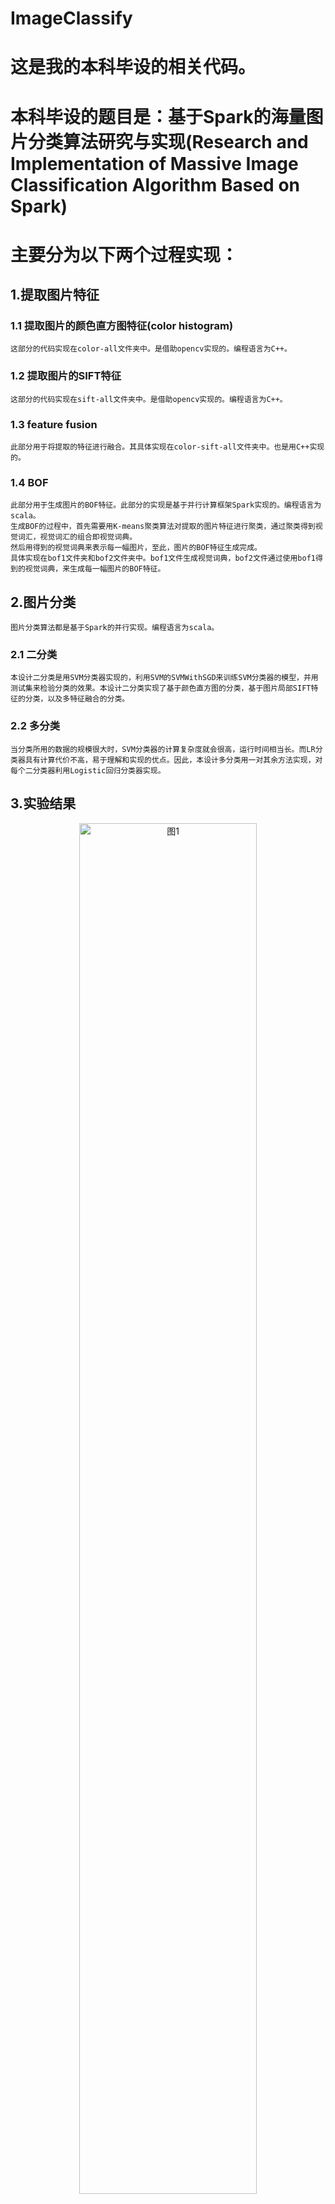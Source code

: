 # ImageClassify

# 这是我的本科毕设的相关代码。
# 本科毕设的题目是：基于Spark的海量图片分类算法研究与实现(Research and Implementation of Massive Image Classification Algorithm Based on Spark)

# 主要分为以下两个过程实现：
## 1.提取图片特征
### 1.1 提取图片的颜色直方图特征(color histogram)
    这部分的代码实现在color-all文件夹中。是借助opencv实现的。编程语言为C++。
### 1.2 提取图片的SIFT特征
    这部分的代码实现在sift-all文件夹中。是借助opencv实现的。编程语言为C++。
### 1.3 feature fusion
    此部分用于将提取的特征进行融合。其具体实现在color-sift-all文件夹中。也是用C++实现的。
### 1.4 BOF
    此部分用于生成图片的BOF特征。此部分的实现是基于并行计算框架Spark实现的。编程语言为scala。
    生成BOF的过程中，首先需要用K-means聚类算法对提取的图片特征进行聚类，通过聚类得到视觉词汇，视觉词汇的组合即视觉词典。
    然后用得到的视觉词典来表示每一幅图片，至此，图片的BOF特征生成完成。
    具体实现在bof1文件夹和bof2文件夹中。bof1文件生成视觉词典，bof2文件通过使用bof1得到的视觉词典，来生成每一幅图片的BOF特征。   
## 2.图片分类 
    图片分类算法都是基于Spark的并行实现。编程语言为scala。
### 2.1 二分类
    本设计二分类是用SVM分类器实现的，利用SVM的SVMWithSGD来训练SVM分类器的模型，并用测试集来检验分类的效果。本设计二分类实现了基于颜色直方图的分类，基于图片局部SIFT特征的分类，以及多特征融合的分类。
### 2.2 多分类
    当分类所用的数据的规模很大时，SVM分类器的计算复杂度就会很高，运行时间相当长。而LR分类器具有计算代价不高，易于理解和实现的优点。因此，本设计多分类用一对其余方法实现，对每个二分类器利用Logistic回归分类器实现。
    
## 3.实验结果
<p align=center><img src="https://github.com/Lily520/ImageClassify/raw/master/img/img1.png" width="75%" height="75%" alt = "图1" align=center/></p>
实验结果表明：用SIFT特征训练分类器所花的时间远远大于颜色直方图特征。

<p align=center><img src="https://github.com/Lily520/ImageClassify/raw/master/img/img2.png" width="75%" height="75%" alt = "图2" align=center/></p>
实验结果表明：用SIFT特征对图片分类的准确率较颜色直方图高。

<p align=center><img src="https://github.com/Lily520/ImageClassify/raw/master/img/img3.png" width="75%" height="75%" alt = "图3" align=center/></p>
实验结果表明：基于BoF的多分类算法的准确率整体上随着视觉词典的大小的变化先增加后减小，即当视觉词典较小时准确率随着视觉词汇的增加而增加，当视觉词典较大时准确率随着视觉词汇的增加而减小。

<p align=center><img src="https://github.com/Lily520/ImageClassify/raw/master/img/img4.png" width="75%" height="75%" alt = "图4" align=center/></p>
<div align=center><img src="https://github.com/Lily520/ImageClassify/raw/master/img/img5.png" width="75%" height="75%" alt = "图5" align=center/></div>
实验结果表明：基于BoF的图片分类算法大大的减少了分类算法的训练时间,尤其是提取的图片特征为SIFT特征时，基于BoF的图片分类算法的训练时间减少得特别明显。
基于BoF的图片分类算法的准确率高于非BoF的分类算法的准确率。
